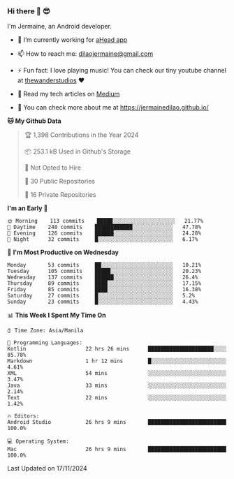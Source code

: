 ### Hi there 👋 😎
I'm Jermaine, an Android developer.

- 🔭 I’m currently working for [aHead app](https://www.ahead-app.com/)

- 📫 How to reach me: dilaojermaine@gmail.com

- ⚡ Fun fact: I love playing music! You can check our tiny youtube channel at [thewanderstudios](https://www.youtube.com/thewanderstudios) ♥️

- 📖 Read my tech articles on [Medium](https://jermainedilao.medium.com/)

- 👀 You can check more about me at https://jermainedilao.github.io/

<!--
**jermainedilao/jermainedilao** is a ✨ _special_ ✨ repository because its `README.md` (this file) appears on your GitHub profile.

Here are some ideas to get you started:

- 🔭 I’m currently working on ...
- 🌱 I’m currently learning ...
- 👯 I’m looking to collaborate on ...
- 🤔 I’m looking for help with ...
- 💬 Ask me about ...
- 📫 How to reach me: ...
- 😄 Pronouns: ...
- ⚡ Fun fact: ...
-->

<!--START_SECTION:waka-->
**🐱 My Github Data** 

> 🏆 1,398 Contributions in the Year 2024
 > 
> 📦 253.1 kB Used in Github's Storage 
 > 
> 🚫 Not Opted to Hire
 > 
> 📜 30 Public Repositories 
 > 
> 🔑 16 Private Repositories  
 > 
**I'm an Early 🐤** 

```text
🌞 Morning    113 commits    █████░░░░░░░░░░░░░░░░░░░░   21.77% 
🌆 Daytime    248 commits    ████████████░░░░░░░░░░░░░   47.78% 
🌃 Evening    126 commits    ██████░░░░░░░░░░░░░░░░░░░   24.28% 
🌙 Night      32 commits     █░░░░░░░░░░░░░░░░░░░░░░░░   6.17%

```
📅 **I'm Most Productive on Wednesday** 

```text
Monday       53 commits     ██░░░░░░░░░░░░░░░░░░░░░░░   10.21% 
Tuesday      105 commits    █████░░░░░░░░░░░░░░░░░░░░   20.23% 
Wednesday    137 commits    ██████░░░░░░░░░░░░░░░░░░░   26.4% 
Thursday     89 commits     ████░░░░░░░░░░░░░░░░░░░░░   17.15% 
Friday       85 commits     ████░░░░░░░░░░░░░░░░░░░░░   16.38% 
Saturday     27 commits     █░░░░░░░░░░░░░░░░░░░░░░░░   5.2% 
Sunday       23 commits     █░░░░░░░░░░░░░░░░░░░░░░░░   4.43%

```


📊 **This Week I Spent My Time On** 

```text
⌚︎ Time Zone: Asia/Manila

💬 Programming Languages: 
Kotlin                   22 hrs 26 mins      █████████████████████░░░░   85.78% 
Markdown                 1 hr 12 mins        █░░░░░░░░░░░░░░░░░░░░░░░░   4.61% 
XML                      54 mins             ░░░░░░░░░░░░░░░░░░░░░░░░░   3.47% 
Java                     33 mins             ░░░░░░░░░░░░░░░░░░░░░░░░░   2.14% 
Text                     22 mins             ░░░░░░░░░░░░░░░░░░░░░░░░░   1.42%

🔥 Editors: 
Android Studio           26 hrs 9 mins       █████████████████████████   100.0%

💻 Operating System: 
Mac                      26 hrs 9 mins       █████████████████████████   100.0%

```


 Last Updated on 17/11/2024
<!--END_SECTION:waka-->
